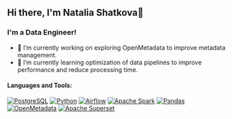 ## Hi there, I'm Natalia Shatkova👋



<!--
**NatalyaMYu/NatalyaMYu** is a ✨ _special_ ✨ repository because its `README.md` (this file) appears on your GitHub profile.
-->
### I'm a Data Engineer!


- 🔭 I’m currently working on exploring OpenMetadata to improve metadata management.
- 🌱 I’m currently learning optimization of data pipelines to improve performance and reduce processing time.


#### Languages and Tools:
[![PostgreSQL](https://img.shields.io/badge/PostgreSQL-316192?style=for-the-badge&logo=postgresql&logoColor=white)](https://www.postgresql.org/)
[![Python](https://img.shields.io/badge/Python-3776AB?style=for-the-badge&logo=python&logoColor=white)](https://www.python.org/)
[![Airflow](https://img.shields.io/badge/Airflow-017CEE?style=for-the-badge&logo=apacheairflow&logoColor=white)](https://airflow.apache.org/)
[![Apache Spark](https://img.shields.io/badge/Apache%20Spark-E25A1C?style=for-the-badge&logo=apachespark&logoColor=white)](https://spark.apache.org/)
[![Pandas](https://img.shields.io/badge/Pandas-150458?style=for-the-badge&logo=pandas&logoColor=white)](https://pandas.pydata.org/)
[![OpenMetadata](https://img.shields.io/badge/OpenMetadata-FF7F0E?style=for-the-badge&logo=openmetadata&logoColor=white)](https://open-metadata.org/)
[![Apache Superset](https://img.shields.io/badge/Apache%20Superset-FF5733?style=for-the-badge&logo=apachesuperset&logoColor=white)](https://superset.apache.org/)

<!--
- 👯 I’m looking to collaborate on ...
- 🤔 I’m looking for help with ...
- 💬 Ask me about ...
- 📫 How to reach me: ...
- 😄 Pronouns: ...
- ⚡ Fun fact: ...
-->

